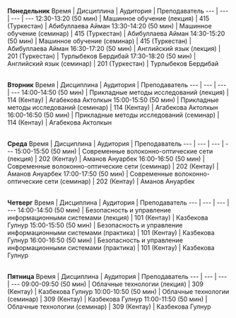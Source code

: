 **Понедельник**
Время | Дисциплина | Аудитория | Преподаватель
--- | --- | --- | ---
12:30-13:20 (50 мин) | Машинное обучение (лекция) | 415 (Туркестан) | Абибуллаева Айман
13:30-14:20 (50 мин) | Машинное обучение (семинар) | 415 (Туркестан) | Абибуллаева Айман
14:30-15:20 (50 мин) | Машинное обучение (семинар) | 415 (Туркестан) | Абибуллаева Айман
16:30-17:20 (50 мин) | Английский язык (лекция) | 201 (Туркестан) | Турлыбеков Бердибай
17:30-18:20 (50 мин) | Английский язык (семинар) | 201 (Туркестан) | Турлыбеков Бердибай

\
**Вторник**
Время | Дисциплина | Аудитория | Преподаватель
--- | --- | --- | ---
14:00-14:50 (50 мин) | Прикладные методы исследований (лекция) | 114 (Кентау) | Агабекова Актолкын
15:00-15:50 (50 мин) | Прикладные методы исследований (семинар) | 114 (Кентау) | Агабекова Актолкын
16:00-16:50 (50 мин) | Прикладные методы исследований (семинар) | 114 (Кентау) | Агабекова Актолкын

\
**Среда**
Время | Дисциплина | Аудитория | Преподаватель
--- | --- | --- | ---
15:00-15:50 (50 мин) | Современные волоконно-оптические сети (лекция) | 202 (Кентау) | Аманов Ануарбек
16:00-16:50 (50 мин) | Современные волоконно-оптические сети (семинар) | 202 (Кентау) | Аманов Ануарбек
17:00-17:50 (50 мин) | Современные волоконно-оптические сети (семинар) | 202 (Кентау) | Аманов Ануарбек

\
**Четверг**
Время | Дисциплина | Аудитория | Преподаватель
--- | --- | --- | ---
14:00-14:50 (50 мин) | Безопасность и управление информационными системами (лекция) | 101 (Кентау) | Казбекова Гулнур
15:00-15:50 (50 мин) | Безопасность и управление информационными системами (практика) | 101 (Кентау) | Казбекова Гулнур
16:00-16:50 (50 мин) | Безопасность и управление информационными системами (практика) | 101 (Кентау) | Казбекова Гулнур

\
**Пятница**
Время | Дисциплина | Аудитория | Преподаватель
--- | --- | --- | ---
09:00-09:50 (50 мин) | Облачные технологии (лекция) | 309 (Кентау) | Казбекова Гулнур
10:00-10:50 (50 мин) | Облачные технологии (семинар) | 309 (Кентау) | Казбекова Гулнур
11:00-11:50 (50 мин) | Облачные технологии (семинар) | 309 (Кентау) | Казбекова Гулнур
